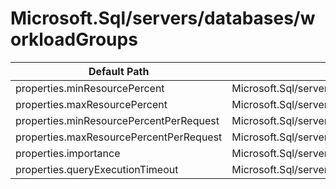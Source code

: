 # Microsoft.Sql/servers/databases/workloadGroups

| Default Path | Alias |
|---|---|
| properties.minResourcePercent | Microsoft.Sql/servers/databases/workloadGroups/minResourcePercent |
| properties.maxResourcePercent | Microsoft.Sql/servers/databases/workloadGroups/maxResourcePercent |
| properties.minResourcePercentPerRequest | Microsoft.Sql/servers/databases/workloadGroups/minResourcePercentPerRequest |
| properties.maxResourcePercentPerRequest | Microsoft.Sql/servers/databases/workloadGroups/maxResourcePercentPerRequest |
| properties.importance | Microsoft.Sql/servers/databases/workloadGroups/importance |
| properties.queryExecutionTimeout | Microsoft.Sql/servers/databases/workloadGroups/queryExecutionTimeout |

